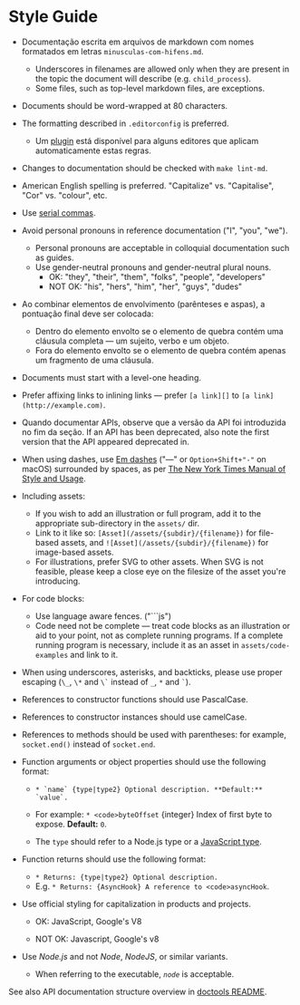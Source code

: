 # Style Guide

* Documentação escrita em arquivos de markdown com nomes formatados em letras `minusculas-com-hifens.md`. 
  * Underscores in filenames are allowed only when they are present in the topic the document will describe (e.g. `child_process`).
  * Some files, such as top-level markdown files, are exceptions.
* Documents should be word-wrapped at 80 characters.
* The formatting described in `.editorconfig` is preferred. 
  * Um [plugin](http://editorconfig.org/#download) está disponível para alguns editores que aplicam automaticamente estas regras.
* Changes to documentation should be checked with `make lint-md`.
* American English spelling is preferred. "Capitalize" vs. "Capitalise", "Cor" vs. "colour", etc.
* Use [serial commas](https://en.wikipedia.org/wiki/Serial_comma).
* Avoid personal pronouns in reference documentation ("I", "you", "we"). 
  * Personal pronouns are acceptable in colloquial documentation such as guides.
  * Use gender-neutral pronouns and gender-neutral plural nouns. 
    * OK: "they", "their", "them", "folks", "people", "developers"
    * NOT OK: "his", "hers", "him", "her", "guys", "dudes"
* Ao combinar elementos de envolvimento (parênteses e aspas), a pontuação final deve ser colocada: 
  * Dentro do elemento envolto se o elemento de quebra contém uma cláusula completa — um sujeito, verbo e um objeto.
  * Fora do elemento envolto se o elemento de quebra contém apenas um fragmento de uma cláusula.
* Documents must start with a level-one heading.
* Prefer affixing links to inlining links — prefer `[a link][]` to `[a link](http://example.com)`.
* Quando documentar APIs, observe que a versão da API foi introduzida no fim da seção. If an API has been deprecated, also note the first version that the API appeared deprecated in.
* When using dashes, use [Em dashes](https://en.wikipedia.org/wiki/Dash#Em_dash) ("—" or `Option+Shift+"-"` on macOS) surrounded by spaces, as per [The New York Times Manual of Style and Usage](https://en.wikipedia.org/wiki/The_New_York_Times_Manual_of_Style_and_Usage).
* Including assets: 
  * If you wish to add an illustration or full program, add it to the appropriate sub-directory in the `assets/` dir.
  * Link to it like so: `[Asset](/assets/{subdir}/{filename})` for file-based assets, and `![Asset](/assets/{subdir}/{filename})` for image-based assets.
  * For illustrations, prefer SVG to other assets. When SVG is not feasible, please keep a close eye on the filesize of the asset you're introducing.
* For code blocks: 
  * Use language aware fences. ("```js")
  * Code need not be complete — treat code blocks as an illustration or aid to your point, not as complete running programs. If a complete running program is necessary, include it as an asset in `assets/code-examples` and link to it.
* When using underscores, asterisks, and backticks, please use proper escaping (`\_`, `\*` and `` \` `` instead of `_`, `*` and `` ` ``).
* References to constructor functions should use PascalCase.
* References to constructor instances should use camelCase.
* References to methods should be used with parentheses: for example, `socket.end()` instead of `socket.end`.
* Function arguments or object properties should use the following format:
  
  *     * `name` {type|type2} Optional description. **Default:** `value`.
    
    <!--lint disable maximum-line-length remark-lint-->
  
  * For example: `* <code>byteOffset` {integer} Index of first byte to expose. **Default:** `0`.</code> <!--lint enable maximum-line-length remark-lint-->
  
  * The `type` should refer to a Node.js type or a [JavaScript type](https://developer.mozilla.org/en-US/docs/Web/JavaScript/Guide/Grammar_and_types#Data_structures_and_types).

* Function returns should use the following format: 
  * `* Returns: {type|type2} Optional description.`
  * E.g. `* Returns: {AsyncHook} A reference to <code>asyncHook`.</code>

* Use official styling for capitalization in products and projects.
  
  * OK: JavaScript, Google's V8 <!--lint disable prohibited-strings remark-lint-->
  
  * NOT OK: Javascript, Google's v8 <!-- lint enable prohibited-strings remark-lint-->

* Use *Node.js* and not *Node*, *NodeJS*, or similar variants.
  
  * When referring to the executable, *`node`* is acceptable.

See also API documentation structure overview in [doctools README](../tools/doc/README.md).